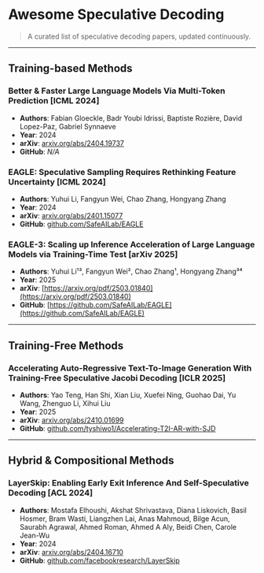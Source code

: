 # Awesome Speculative Decoding

> A curated list of speculative decoding papers, updated continuously.

---

## Training-based Methods

### Better & Faster Large Language Models Via Multi-Token Prediction [ICML 2024]

- **Authors**: Fabian Gloeckle, Badr Youbi Idrissi, Baptiste Rozière, David Lopez-Paz, Gabriel Synnaeve
- **Year**: 2024
- **arXiv**: [arxiv.org/abs/2404.19737](https://arxiv.org/abs/2404.19737)
- **GitHub**: *N/A*

### EAGLE: Speculative Sampling Requires Rethinking Feature Uncertainty [ICML 2024]

- **Authors**: Yuhui Li, Fangyun Wei, Chao Zhang, Hongyang Zhang
- **Year**: 2024
- **arXiv**: [arxiv.org/abs/2401.15077](https://arxiv.org/abs/2401.15077)
- **GitHub**: [github.com/SafeAILab/EAGLE](https://github.com/SafeAILab/EAGLE)

### EAGLE-3: Scaling up Inference Acceleration of Large Language Models via Training-Time Test [arXiv 2025]

- **Authors**: Yuhui Li¹³, Fangyun Wei², Chao Zhang¹, Hongyang Zhang³⁴  
- **Year**: 2025  
- **arXiv**: [https://arxiv.org/pdf/2503.01840](https://arxiv.org/pdf/2503.01840)  
- **GitHub**: [https://github.com/SafeAILab/EAGLE](https://github.com/SafeAILab/EAGLE)
  
---

## Training-Free Methods

### Accelerating Auto-Regressive Text-To-Image Generation With Training-Free Speculative Jacobi Decoding [ICLR 2025]

- **Authors**: Yao Teng, Han Shi, Xian Liu, Xuefei Ning, Guohao Dai, Yu Wang, Zhenguo Li, Xihui Liu
- **Year**: 2025
- **arXiv**: [arxiv.org/abs/2410.01699](https://arxiv.org/abs/2410.01699)
- **GitHub**: [github.com/tyshiwo1/Accelerating-T2I-AR-with-SJD](https://github.com/tyshiwo1/Accelerating-T2I-AR-with-SJD)

---

## Hybrid & Compositional Methods

### LayerSkip: Enabling Early Exit Inference And Self-Speculative Decoding [ACL 2024]

- **Authors**: Mostafa Elhoushi, Akshat Shrivastava, Diana Liskovich, Basil Hosmer, Bram Wasti, Liangzhen Lai, Anas Mahmoud, Bilge Acun, Saurabh Agrawal, Ahmed Roman, Ahmed A Aly, Beidi Chen, Carole Jean-Wu
- **Year**: 2024
- **arXiv**: [arxiv.org/abs/2404.16710](https://arxiv.org/abs/2404.16710)
- **GitHub**: [github.com/facebookresearch/LayerSkip](https://github.com/facebookresearch/LayerSkip)
